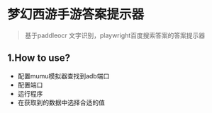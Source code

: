 # 梦幻西游手游答案提示器

> 基于paddleocr 文字识别，playwright百度搜索答案的答案提示器

## 1.How to use?

- 配置mumu模拟器查找到adb端口
- 配置端口
- 运行程序
- 在获取到的数据中选择合适的值